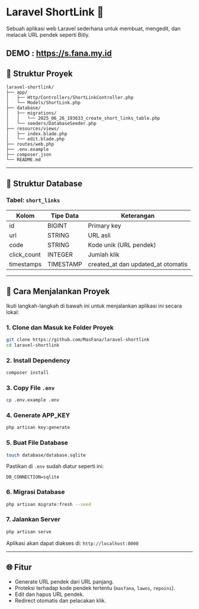 # Laravel ShortLink 🔗

Sebuah aplikasi web Laravel sederhana untuk membuat, mengedit, dan melacak URL pendek seperti Bitly.

**DEMO** : https://s.fana.my.id
---

## 📁 Struktur Proyek

```
laravel-shortlink/
├── app/
│   ├── Http/Controllers/ShortLinkController.php
│   └── Models/ShortLink.php
├── database/
│   ├── migrations/
│   │   └── 2025_06_26_193633_create_short_links_table.php
│   └── seeders/DatabaseSeeder.php
├── resources/views/
│   ├── index.blade.php
│   └── edit.blade.php
├── routes/web.php
├── .env.example
├── composer.json
└── README.md
```

---

## 🧱 Struktur Database

### Tabel: `short_links`

| Kolom        | Tipe Data | Keterangan                           |
| ------------ | --------- | ------------------------------------ |
| id           | BIGINT    | Primary key                          |
| url          | STRING    | URL asli                             |
| code         | STRING    | Kode unik (URL pendek)               |
| click\_count | INTEGER   | Jumlah klik                          |
| timestamps   | TIMESTAMP | created\_at dan updated\_at otomatis |

---

## 🚀 Cara Menjalankan Proyek

Ikuti langkah-langkah di bawah ini untuk menjalankan aplikasi ini secara lokal:

### 1. Clone dan Masuk ke Folder Proyek

```bash
git clone https://github.com/MasFana/laravel-shortlink
cd laravel-shortlink
```

### 2. Install Dependency

```bash
composer install
```

### 3. Copy File `.env`

```bash
cp .env.example .env
```

### 4. Generate APP\_KEY

```bash
php artisan key:generate
```

### 5. Buat File Database

```bash
touch database/database.sqlite
```

Pastikan di `.env` sudah diatur seperti ini:

```
DB_CONNECTION=sqlite
```

### 6. Migrasi Database

```bash
php artisan migrate:fresh --seed
```


### 7. Jalankan Server

```bash
php artisan serve
```

Aplikasi akan dapat diakses di: `http://localhost:8000`

---

## 🌐 Fitur

* Generate URL pendek dari URL panjang.
* Proteksi terhadap kode pendek tertentu (`masfana`, `lawos`, `repoini`).
* Edit dan hapus URL pendek.
* Redirect otomatis dan pelacakan klik.
